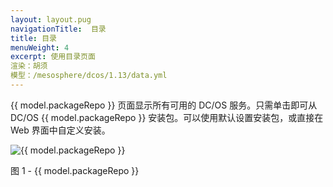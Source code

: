 ```yaml
---
layout: layout.pug
navigationTitle:  目录
title: 目录
menuWeight: 4
excerpt: 使用目录页面
渲染：胡须
模型：/mesosphere/dcos/1.13/data.yml
---
```


{{ model.packageRepo }} 页面显示所有可用的 DC/OS 服务。只需单击即可从 DC/OS {{ model.packageRepo }} 安装包。可以使用默认设置安装包，或直接在 Web 界面中自定义安装。

![{{ model.packageRepo }}](/mesosphere/dcos/1.13/img/GUI-Catalog-Main_View-1_12.png)

图 1 - {{ model.packageRepo }}


